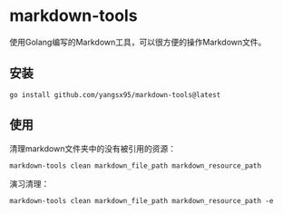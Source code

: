 # markdown-tools

使用Golang编写的Markdown工具，可以很方便的操作Markdown文件。

## 安装

```shell
go install github.com/yangsx95/markdown-tools@latest
```

## 使用

清理markdown文件夹中的没有被引用的资源：

```shell
markdown-tools clean markdown_file_path markdown_resource_path
```

演习清理：

```shell
markdown-tools clean markdown_file_path markdown_resource_path -e
```
